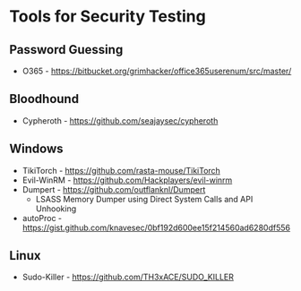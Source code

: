 
# Tools for Security Testing

## Password Guessing
* O365 - https://bitbucket.org/grimhacker/office365userenum/src/master/

## Bloodhound
* Cypheroth - https://github.com/seajaysec/cypheroth

## Windows
* TikiTorch - https://github.com/rasta-mouse/TikiTorch
* Evil-WinRM - https://github.com/Hackplayers/evil-winrm
* Dumpert - https://github.com/outflanknl/Dumpert
  - LSASS Memory Dumper using Direct System Calls and API Unhooking
* autoProc - https://gist.github.com/knavesec/0bf192d600ee15f214560ad6280df556

## Linux
* Sudo-Killer - https://github.com/TH3xACE/SUDO_KILLER
